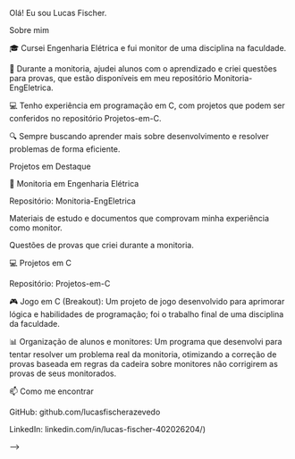 Olá! Eu sou Lucas Fischer.

Sobre mim

🎓 Cursei Engenharia Elétrica e fui monitor de uma disciplina na faculdade.

📝 Durante a monitoria, ajudei alunos com o aprendizado e criei questões para provas, que estão disponíveis em meu repositório Monitoria-EngEletrica.

💻 Tenho experiência em programação em C, com projetos que podem ser conferidos no repositório Projetos-em-C.

🔍 Sempre buscando aprender mais sobre desenvolvimento e resolver problemas de forma eficiente.

Projetos em Destaque

🏫 Monitoria em Engenharia Elétrica

Repositório: Monitoria-EngEletrica

Materiais de estudo e documentos que comprovam minha experiência como monitor.

Questões de provas que criei durante a monitoria.

💻 Projetos em C

Repositório: Projetos-em-C

🎮 Jogo em C (Breakout): Um projeto de jogo desenvolvido para aprimorar lógica e habilidades de programação; foi o trabalho final de uma disciplina da faculdade.

📊 Organização de alunos e monitores: Um programa que desenvolvi para tentar resolver um problema real da monitoria, otimizando a correção de provas baseada em regras da cadeira sobre monitores não corrigirem as provas de seus monitorados.

📫 Como me encontrar

GitHub: github.com/lucasfischerazevedo

LinkedIn: linkedin.com/in/lucas-fischer-402026204/)


-->
